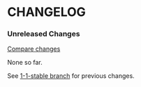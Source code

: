 # CHANGELOG

### Unreleased Changes

[Compare changes](https://github.com/codevise/pageflow-parent-page-box/compare/1-1-stable...master)

None so far.

See
[1-1-stable branch](https://github.com/codevise/pageflow-parent-page-box/blob/1-1-stable/CHANGELOG.md)
for previous changes.
